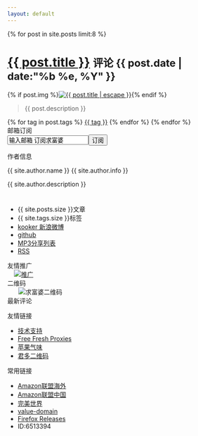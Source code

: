 ```yaml
---
layout: default
---	
```

<div class="s_left sa_articleinfo">
{% for post in site.posts limit:8 %}
<div class="clearfix"></div>
	<h1><a href="{{ post.url }}">{{ post.title }}</a>&#160;<small><span class="ds-thread-count" data-thread-key="{{ post.id }}"></span>评论&#160;{{ post.date | date:"%b %e, %Y" }}</small></h1>
		{% if post.img %}<span class="sa_right_index sa_articleinfo"><a href="{{ post.url }}"><img src="{{ site.cdn_url }}{{ post.img }}" style="max-width:200px; max-height:200px;" alt="{{ post.title | escape }}" /></a></span>{% endif %}
		<blockquote>{{ post.description }}</blockquote>
		{% for tag in post.tags %}
		<span class="sa_articletag"><a href="/tags/#{{ tag }}">{{ tag }}</a></span>
		{% endfor %}
			{% endfor %}
</div>

<div class="sa_right clearfix">
<div class="sa_right_title"><span>邮箱订阅</span></div>
<div class="sa_search">
<form method="post" target="_blank" action="http://list.qq.com/cgi-bin/qf_compose_send">
<input value="qf_booked_feedback" name="t" type="hidden">
<input value="a74128e4e2870a02306bf01133ae8f61d7fd559751b992bd" name="id" type="hidden">
<input class="feed-mail-input" name="to" value="输入邮箱 订阅求富婆" onblur="if (this.value == '') {this.value = '输入邮箱 订阅求富婆';}" onfocus="if (this.value == '输入邮箱 订阅求富婆') {this.value = '';}" id="to" type="text"><input value="订阅" class="btn btn_slide" type="submit">
</form></div>

<div class="sa_articleinfo top_box">
<script type="text/javascript" src="http://exmail.qq.com/zh_CN/htmledition/js_biz/outerlogin.js"  charset="gb18030"></script>
<script type="text/javascript">
writeLoginPanel({domainlist:"qiufupo.com", mode:"vertical"});
</script>
</div>

<div class="s_i_r_title"><span>作者信息</span></div>
<div class="sa_articleinfo">
<div class="clearfix">
<div class="sa_avatar"><img src="{{ site.production_url }}/images/author.jpg" alt="" /></div>
<div class="sa_text">
<p><span>{{ site.author.name }} {{ site.author.info }}</span></p>
<p>{{ site.author.description }}</p>
<p style="min-height:10px;"></p>
</div>
<ul class="clearfix sa_authorinfo">
<li><span class="s">{{ site.posts.size }}</span>文章</li>
<li><span class="s">{{ site.tags.size }}</span>标签</li>
<span id="socials">
<li id="weibo"><a class="ir" href="http://weibo.com/mjjinc" title="新浪微博" rel="external">kooker 新浪微博</a></li>
<li id="github"><a class="ir" href="https://github.com/kooker" title="github" rel="external">github</a></li>
<!-- <li id="mp3"><a class="ir" href="http://kooker.duapp.com/mp3" title="MP3分享列表" rel="external">MP3分享列表</a></li> -->
<li id="mp3"><a class="ir" href="http://qiufupo.jd-app.com/audio" title="MP3分享列表" rel="external">MP3分享列表</a></li>
<li id="rss"><a class="ir" href="{{ site.production_url }}/atom.xml" title="RSS" rel="external">RSS</a></li>
</span>
</ul>
</div>
</div>

<div class="sa_right_title"><span>友情推广</span></div>
<div class="clearfix">
<a href="http://www.8sa7.com/" target="_blank"><img src="http://qiufupo.qiniudn.com/img/qiufupo-ad-1.jpg" alt="推广" style="padding-left: 15px;" /></a>
</div>

<div class="sa_right_title"><span>二维码</span></div>
<div class="clearfix">
<img src="{{ site.production_url }}/images/er.jpg" alt="求富婆二维码"  style="padding-left: 25px;" />
</div>

<div class="sa_hotarticles">
<div class="sa_right_title_b">最新评论</div>
<ol class="ds-recent-comments" data-num-items="8" data-show-avatars="1" data-show-time="0" data-show-admin="0" data-excerpt-length="20"></ol>
</div>

<div class="sa_hotarticles">
<div class="sa_right_title_b">友情链接</div>
<ul>
<li><a href="https://www.kooker.jp/" title="">技术支持</a></li>
<li><a href="http://www.8sa7.com/" title="Fresh Proxy List Updated Daily">Free Fresh Proxies</a></li>
<li><a href="http://www.qiwei.org/" title="气总的大站" target="_blank">苹果气味</a></li>
<li><a href="http://www.junduo.com/" title="通过二维码收集客户信息" target="_blank">君多二维码</a></li>
</ul>
</div>

<div class="sa_hotarticles">
<div class="sa_right_title_b">常用链接</div>
<ul>
<li><a href="https://affiliate-program.amazon.com/" title="Amazon联盟_海外">Amazon联盟海外</a></li>
<li><a href="https://associates.amazon.cn/" title="Amazon联盟_中国">Amazon联盟中国</a></li>
<li><a href="http://www.luoqunju.com/book/42377" title="完美世界 辰东 全文阅读">完美世界</a></li>
<li><a href="https://www.value-domain.com/" title="Domain" target="_blank">value-domain</a></li>
<li><a href="http://releases.mozilla.org/pub/mozilla.org/firefox/releases/" title="Firefox Releases" target="_blank">Firefox Releases</a></li>
<li>ID:6513394</li>
</ul>
</div>

</div><!-- End  sa_right-->